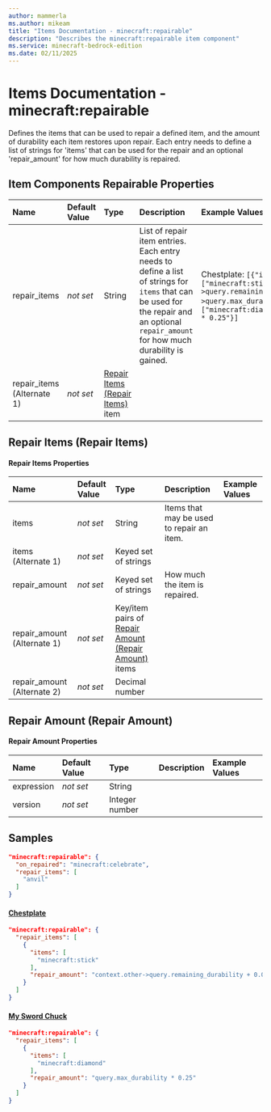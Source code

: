 ```yaml
---
author: mammerla
ms.author: mikeam
title: "Items Documentation - minecraft:repairable"
description: "Describes the minecraft:repairable item component"
ms.service: minecraft-bedrock-edition
ms.date: 02/11/2025 
---
```


# Items Documentation - minecraft:repairable

Defines the items that can be used to repair a defined item, and the amount of durability each item restores upon repair. Each entry needs to define a list of strings for 'items' that can be used for the repair and an optional 'repair_amount' for how much durability is repaired.


## Item Components Repairable Properties

|Name       |Default Value |Type |Description |Example Values |
|:----------|:-------------|:----|:-----------|:------------- |
| repair_items | *not set* | String | List of repair item entries. Each entry needs to define a list of strings for `items` that can be used for the repair and an optional `repair_amount` for how much durability is gained. | Chestplate: `[{"items":["minecraft:stick"],"repair_amount":"context.other->query.remaining_durability + 0.05 * context.other->query.max_durability"}]`, My Sword Chuck: `[{"items":["minecraft:diamond"],"repair_amount":"query.max_durability * 0.25"}]` | 
| repair_items (Alternate 1) | *not set* | [Repair Items (Repair Items)](#repair-items-repair-items) item |  |  | 

## Repair Items (Repair Items)

#### Repair Items Properties

|Name       |Default Value |Type |Description |Example Values |
|:----------|:-------------|:----|:-----------|:------------- |
| items | *not set* | String | Items that may be used to repair an item. |  | 
| items (Alternate 1) | *not set* | Keyed set of strings |  |  | 
| repair_amount | *not set* | Keyed set of strings | How much the item is repaired. |  | 
| repair_amount (Alternate 1) | *not set* | Key/item pairs of [Repair Amount (Repair Amount)](#repair-amount-repair-amount) items |  |  | 
| repair_amount (Alternate 2) | *not set* | Decimal number |  |  | 

## Repair Amount (Repair Amount)

#### Repair Amount Properties

|Name       |Default Value |Type |Description |Example Values |
|:----------|:-------------|:----|:-----------|:------------- |
| expression | *not set* | String |  |  | 
| version | *not set* | Integer number |  |  | 

## Samples


```json
"minecraft:repairable": {
  "on_repaired": "minecraft:celebrate",
  "repair_items": [
    "anvil"
  ]
}
```

#### [Chestplate](https://github.com/microsoft/minecraft-samples/tree/main/custom_items/behavior_packs/custom_item/items/chestplate.json)


```json
"minecraft:repairable": {
  "repair_items": [
    {
      "items": [
        "minecraft:stick"
      ],
      "repair_amount": "context.other->query.remaining_durability + 0.05 * context.other->query.max_durability"
    }
  ]
}
```

#### [My Sword Chuck](https://github.com/microsoft/minecraft-samples/tree/main/custom_items/behavior_packs/custom_item/items/my_sword_chuck.json)


```json
"minecraft:repairable": {
  "repair_items": [
    {
      "items": [
        "minecraft:diamond"
      ],
      "repair_amount": "query.max_durability * 0.25"
    }
  ]
}
```

